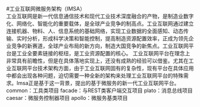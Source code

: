 #工业互联网微服务架构（IMSA）<br />
工业互联网是新一代信息通信技术和现代工业技术深度融合的产物，是制造业数字化、网络化、智能化的重要载体，是全球产业竞争的制高点。工业互联网通过建立连接机器、物料、人、信息系统的基础网络，实现工业数据的全面感知、动态传输、实时分析，形成科学决策和智能控制，提高制造资源配置效率，正成为领先企业竞争的新赛道，全球产业布局的新方向，制造大国竞争的新焦点。工业互联网平台是工业全要素链接的枢纽，是工业资源配置的核心。
工业互联网平台在理念上非常具有前瞻性，但是在具体落地实现上，还没有成熟的经验可以借鉴。尤其在工业互联网平台技术架构方面，由于工业互联网固有的复杂性，现有平台在具体应用中都会出现各种问题，迫切需要一种全新的架构来处理工业互联网平台的特殊需求。Imsa正是基于这一背景，提出的基于微服务的新一代工业互联网平台。
common：工具类项目
facade：与REST类客户端交互项目
plato：消息总线项目
caesar：微服务控制器项目
apollo：微服务基类项目
